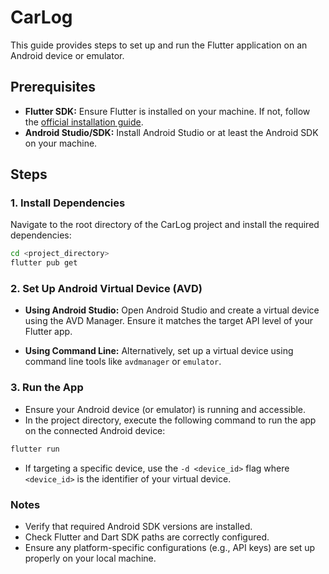 # CarLog

This guide provides steps to set up and run the Flutter application on an Android device or emulator.

## Prerequisites

- **Flutter SDK:** Ensure Flutter is installed on your machine. If not, follow the [official installation guide](https://flutter.dev/docs/get-started/install).
- **Android Studio/SDK:** Install Android Studio or at least the Android SDK on your machine.

## Steps

### 1. Install Dependencies

Navigate to the root directory of the CarLog project and install the required dependencies:

```bash
cd <project_directory>
flutter pub get
```

### 2. Set Up Android Virtual Device (AVD)

- **Using Android Studio:** Open Android Studio and create a virtual device using the AVD Manager. Ensure it matches the target API level of your Flutter app.

- **Using Command Line:** Alternatively, set up a virtual device using command line tools like `avdmanager` or `emulator`.

### 3. Run the App

- Ensure your Android device (or emulator) is running and accessible.
- In the project directory, execute the following command to run the app on the connected Android device:

```bash
flutter run
```

- If targeting a specific device, use the `-d <device_id>` flag where `<device_id>` is the identifier of your virtual device.

### Notes

- Verify that required Android SDK versions are installed.
- Check Flutter and Dart SDK paths are correctly configured.
- Ensure any platform-specific configurations (e.g., API keys) are set up properly on your local machine.